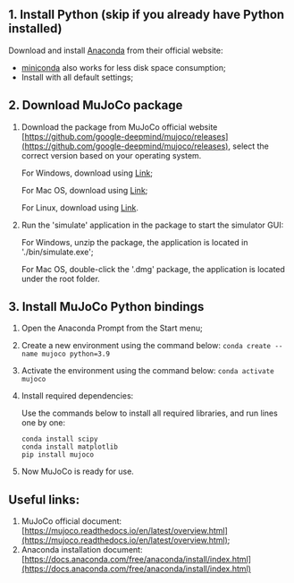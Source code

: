 ## 1. Install Python (skip if you already have Python installed)
Download and install [Anaconda](https://www.anaconda.com/download) from their official website: 

* [miniconda](https://docs.conda.io/projects/miniconda/en/latest/) also works for less disk space consumption;
* Install with all default settings;
## 2. Download MuJoCo package
1. Download the package from MuJoCo official website [https://github.com/google-deepmind/mujoco/releases](https://github.com/google-deepmind/mujoco/releases), select the correct version based on your operating system.

   For Windows, download using [Link](https://github.com/google-deepmind/mujoco/releases/download/2.3.7/mujoco-2.3.7-windows-x86_64.zip);
   
   For Mac OS, download using [Link](https://github.com/google-deepmind/mujoco/releases/download/2.3.7/mujoco-2.3.7-macos-universal2.dmg);
   
   For Linux, download using [Link](https://github.com/google-deepmind/mujoco/releases/download/2.3.7/mujoco-2.3.7-linux-aarch64.tar.gz).
2. Run the 'simulate' application in the package to start the simulator GUI:
   
   For Windows, unzip the package, the application is located in './bin/simulate.exe';

   For Mac OS, double-click the '.dmg' package, the application is located under the root folder.

## 3. Install MuJoCo Python bindings
1. Open the Anaconda Prompt from the Start menu;
2. Create a new environment using the command below:
	`conda create --name mujoco python=3.9`
3. Activate the environment using the command below:
	`conda activate mujoco`
4. Install required dependencies:

	Use the commands below to install all required libraries, and run lines one by one:
	```
	conda install scipy
	conda install matplotlib
	pip install mujoco
	```
5. Now MuJoCo is ready for use.

## Useful links:
1. MuJoCo official document: [https://mujoco.readthedocs.io/en/latest/overview.html](https://mujoco.readthedocs.io/en/latest/overview.html);
2. Anaconda installation document: [https://docs.anaconda.com/free/anaconda/install/index.html](https://docs.anaconda.com/free/anaconda/install/index.html)

